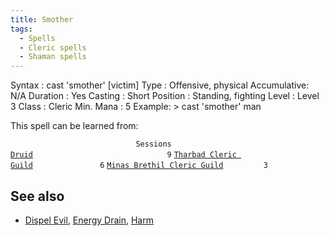 ```yaml
---
title: Smother
tags:
  - Spells
  - Cleric spells
  - Shaman spells
---
```

Syntax : cast 'smother' \[victim\] Type : Offensive, physical
Accumulative: N/A Duration : Yes Casting : Short Position : Standing,
fighting Level : Level 3 Class : Cleric Min. Mana : 5 Example: \> cast
'smother' man

This spell can be learned from:

`                            Sessions `
[`Druid`](Druid "wikilink")`                              9`
[`Tharbad Cleric Guild`](Tharbad_Cleric_Guild "wikilink")`               6`
[`Minas Brethil Cleric Guild`](Minas_Brethil_Cleric_Guild "wikilink")`         3`

## See also

- [Dispel Evil](Dispel_Evil "wikilink"), [Energy
  Drain](Energy_Drain "wikilink"), [Harm](Harm "wikilink")
  